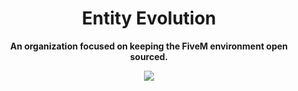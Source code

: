 <h1 align="center">Entity Evolution</h1>
<p align="center">
    <p align="center"><strong>An organization focused on keeping the FiveM environment open sourced.</p>
    <p align="center">
      <a href="https://ko-fi.com/V7V679LP9">
        <img src="https://ko-fi.com/img/githubbutton_sm.svg">
      </a>
    </p>
  </a>
</p>

